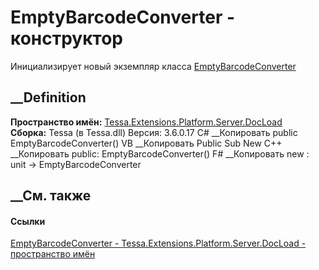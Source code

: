# EmptyBarcodeConverter - конструктор
Инициализирует новый экземпляр класса
[EmptyBarcodeConverter](T_Tessa_Extensions_Platform_Server_DocLoad_EmptyBarcodeConverter.htm)
##  __Definition
 **Пространство имён:**
[Tessa.Extensions.Platform.Server.DocLoad](N_Tessa_Extensions_Platform_Server_DocLoad.htm)  
 **Сборка:** Tessa (в Tessa.dll) Версия: 3.6.0.17
C# __Копировать
     public EmptyBarcodeConverter()
VB __Копировать
     Public Sub New
C++ __Копировать
     public:
    EmptyBarcodeConverter()
F# __Копировать
     new : unit -> EmptyBarcodeConverter
##  __См. также
#### Ссылки
[EmptyBarcodeConverter -
](T_Tessa_Extensions_Platform_Server_DocLoad_EmptyBarcodeConverter.htm)
[Tessa.Extensions.Platform.Server.DocLoad - пространство
имён](N_Tessa_Extensions_Platform_Server_DocLoad.htm)
